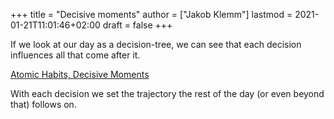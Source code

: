 +++
title = "Decisive moments"
author = ["Jakob Klemm"]
lastmod = 2021-01-21T11:01:46+02:00
draft = false
+++

If we look at our day as a decision-tree, we can see that each
decision influences all that come after it.

[Atomic Habits, Decisive Moments](https://s3.amazonaws.com/jamesclear/Atomic+Habits/Media.pdf#page=15)

With each decision we set the trajectory the rest of the day (or even
beyond that) follows on.
